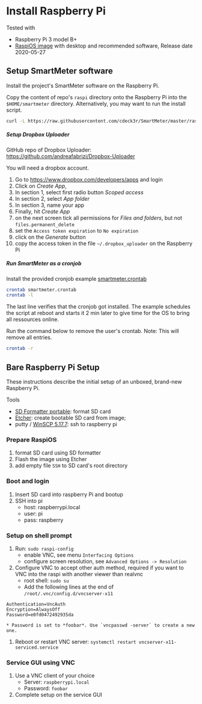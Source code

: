 # Install Raspberry Pi

Tested with

* Raspberry Pi 3 model B+
* [RaspiOS image](https://www.raspberrypi.org/downloads/raspberry-pi-os/) with desktop and recommended software, Release date 2020-05-27 

## Setup SmartMeter software

Install the project's SmartMeter software on the Raspberry Pi.

Copy the content of repo's `raspi` directory onto the Raspberry Pi into the `$HOME/smartmeter` directory. Alternatively, you may want to run the install script. 

```bash
curl -L https://raw.githubusercontent.com/cdeck3r/SmartMeter/master/raspi/install.sh | bash 
```

##### **Setup Dropbox Uploader**

GitHub repo of Dropbox Uploader: https://github.com/andreafabrizi/Dropbox-Uploader

You will need a dropbox account.

1. Go to https://www.dropbox.com/developers/apps and login
1. Click on *Create App*, 
1. In section 1, select first radio button *Scoped access* 
1. In section 2, select *App folder* 
1. In section 3, name your app
1. Finally, hit *Create App*
1. on the next screen tick all permissions for *Files and folders*, but not `files.permanent_delete`
1. set the `Access token expiration` to `No expiration` 
1. click on the *Generate* button
1. copy the access token in the file `~/.dropbox_uploader` on the Raspberry Pi


##### **Run SmartMeter as a cronjob**

Install the provided cronjob example [smartmeter.crontab](https://github.com/cdeck3r/SmartMeter/blob/master/raspi/smartmeter.crontab)

```bash
crontab smartmeter.crontab
crontab -l
```

The last line verifies that the cronjob got installed. The example schedules the script at reboot and starts it 2 min later to give time for the OS to bring all ressources online.

Run the command below to remove the user's crontab. Note: This will remove all entries.

```bash
crontab -r
```

## Bare Raspberry Pi Setup 

These instructions describe the initial setup of an unboxed, brand-new Raspberry Pi. 

Tools

* [SD Formatter portable](https://sourceforge.net/projects/thumbapps/files/Utilities/SD%20Card%20Formatter/): format SD card
* [Etcher](https://github.com/balena-io/etcher/releases/download/v1.5.102/balenaEtcher-Portable-1.5.102.exe): create bootable SD card from image; 
* putty / [WinSCP 5.17.7](https://winscp.net/download/WinSCP-5.17.7-Portable.zip): ssh to raspberry pi


### Prepare RaspiOS

1. format SD card using SD formatter
1. Flash the image using Etcher
1. add empty file `SSH` to SD card's root directory

### Boot and login

1. Insert SD card into raspberry Pi and bootup
1. SSH into pi
    * host: raspberrypi.local
    * user: pi
    * pass: raspberry
    
### Setup on shell prompt 

1. Run: `sudo raspi-config`
    * enable VNC, see menu `Interfacing Options`
    * configure screen resolution, see `Advanced Options -> Resolution`
1. Configure VNC to accept other auth method, required if you want to VNC into the raspi with another viewer than realvnc 
    * root shell: `sudo su` 
    * Add the following lines at the end of `/root/.vnc/config.d/vncserver-x11`
```
Authentication=VncAuth
Encryption=AlwaysOff
Password=e0fd0472492935da
```
    * Password is set to *foobar*. Use `vncpasswd -server` to create a new one.
1. Reboot or restart VNC server: `systemctl restart vncserver-x11-serviced.service`     
    
### Service GUI using VNC

1. Use a VNC client of your choice
    * Server: `raspberrypi.local`
    * Password: `foobar`
1. Complete setup on the service GUI

